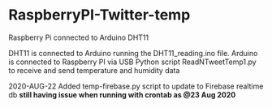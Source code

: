# RaspberryPI-Twitter-temp
Raspberry Pi connected to Arduino DHT11 

DHT11 is connected to Arduino running the DHT11_reading.ino file.
Arduino is connected to Raspberry PI via USB
Python script ReadNTweetTemp1.py to receive and send temperature and humidity data

2020-AUG-22 Added temp-firebase.py script to update to Firebase realtime db **still having issue when running with crontab as @23 Aug 2020** 


